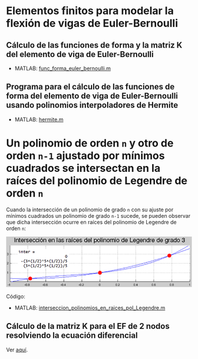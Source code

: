 # Elementos finitos para modelar la flexión de vigas de Euler-Bernoulli

## Cálculo de las funciones de forma y la matriz K del elemento de viga de Euler-Bernoulli
* MATLAB: [func_forma_euler_bernoulli.m](func_forma_euler_bernoulli.m)

## Programa para el cálculo de las funciones de forma del elemento de viga de Euler-Bernoulli usando polinomios interpoladores de Hermite
* MATLAB: [hermite.m](hermite.m)

# Un polinomio de orden `n` y otro de orden `n-1` ajustado por mínimos cuadrados se intersectan en la raíces del polinomio de Legendre de orden `n`

Cuando la intersección de un polinomio de grado `n` con su ajuste por mínimos cuadrados un polinomio de grado `n-1` sucede, se pueden observar que dicha intersección ocurre en raíces del polinomio de Legendre de orden `n`:

<img src="../../2D/extrapolacion_de_esfuerzos/figs/interseccion_polinomios_en_raices_pol_Legendre.png">

Código:
* MATLAB: [interseccion_polinomios_en_raices_pol_Legendre.m](../../2D/extrapolacion_de_esfuerzos/interseccion_polinomios_en_raices_pol_Legendre.m)

##  Cálculo de la matriz K para el EF de 2 nodos resolviendo la ecuación diferencial
Ver [aquí](../../repaso_matricial/portico_2d/deduccion_K_y_fe_elemento_portico_2D/).



